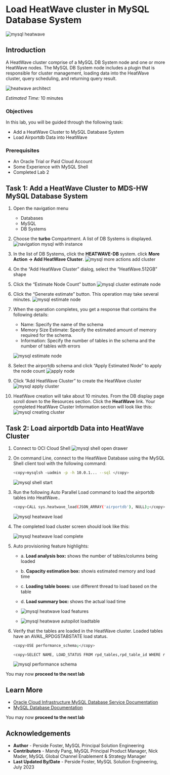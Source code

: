 # Load HeatWave cluster in MySQL Database System

![mysql heatwave](./images/mysql-heatwave-logo.jpg "mysql heatwave")

## Introduction

A HeatWave cluster comprise of a MySQL DB System node and one or more HeatWave nodes. The MySQL DB System node includes a plugin that is responsible for cluster management, loading data into the HeatWave cluster, query scheduling, and returning query result.

![heatwave architect](./images/mysql-heatwave-architecture.png "heatwave architect ")

_Estimated Time:_ 10 minutes

### Objectives

In this lab, you will be guided through the following task:

- Add a HeatWave Cluster to MySQL Database System
- Load Airportdb Data into HeatWave

### Prerequisites

- An Oracle Trial or Paid Cloud Account
- Some Experience with MySQL Shell
- Completed Lab 2

## Task 1: Add a HeatWave Cluster to MDS-HW MySQL Database System

1. Open the navigation menu  
    - Databases
    - MySQL
    - DB Systems
2. Choose the **turbo** Compartment. A list of DB Systems is displayed.
    ![navigation mysql with instance](./images/navigation-mysql-with-instance.png "navigation mysql with instance")

3. In the list of DB Systems, click the **HEATWAVE-DB** system. click **More Action ->  Add HeatWave Cluster**.
    ![mysql more actions add cluster](./images/mysql-more-actions-add-cluster.png " mysql more actions add cluster")

4. On the “Add HeatWave Cluster” dialog, select the “HeatWave.512GB” shape

5. Click the “Estimate Node Count” button
    ![mysql cluster estimate node](./images/mysql-cluster-estimate-node.png "mysql cluster estimate node ")

6. Click the “Generate estimate” button. This operation may take several minutes.
    ![mysql estimate node](./images/mysql-estimate-node.png "mysql estimate node ")

7. When the operation completes, you get a response that contains the following details:

    - Name: Specify the name of the schema
    - Memory Size Estimate: Specify the estimated amount of memory required for the schema.
    - Information: Specify the number of tables in the schema and the number of tables with errors

    ![mysql estimate node](./images/mysql-generate-estimate.png "mysql estimate node ")

8. Select the airportdb schema and click “Apply Estimated Node” to apply the node count
    ![apply node](./images/mysql-apply-node.png "apply node")

9. Click “Add HeatWave Cluster” to create the HeatWave cluster
    ![mysql apply cluster](./images/mysql-apply-cluster.png " mysql apply cluster")

10. HeatWave creation will take about 10 minutes. From the DB display page scroll down to the Resources section. Click the **HeatWave** link. Your completed HeatWave Cluster Information section will look like this:
    ![mysql creating cluster](./images/mysql-creating-cluster.png "mysql creating cluster ")

## Task 2: Load airportdb Data into HeatWave Cluster

1. Connect to OCI Cloud Shell
    ![mysql shell open drawer](./images/cloudshell-console-drawer.png "cloudshell console drawer")

2. On command Line, connect to the HeatWave Database using the MySQL Shell client tool with the following command:

     ```bash
    <copy>mysqlsh -uadmin -p -h 10.0.1... --sql </copy>
    ```

    ![mysql shell start](./images/mysql-shell-start.png "mysql shell start ")

3. Run the following Auto Parallel Load command to load the airportdb tables into HeatWave..

     ```bash
    <copy>CALL sys.heatwave_load(JSON_ARRAY('airportdb'), NULL);</copy>
    ```

    ![mysql heatwave load](./images/mysql-heatwave-load.png "mysql heatwave load ")

4. The completed load cluster screen should look like this:

    ![mysql heatwave load complete](./images/mysql-heatwave-load-complete.png "mysql heatwave load complete ")

5. Auto provisioning feature highlights:
    - a. **Load analysis box:** shows the number of tables/columns being loaded
    - b. **Capacity estimation box:** showis estimated memory and load time
    - c. **Loading table boxes:** use different thread to load based on the table
    - d. **Load summary box:** shows the actual load time
    - ![mysql heatwave load features](./images/mysql-heatwave-load-features.png "mysql heatwave load features complete ")

    - ![mysql heatwave autopilot loadtable](./images/mysql-heatwave-autopilot-loadtable.png "mysql heatwave autopilot loadtable")

6. Verify that the tables are loaded in the HeatWave cluster. Loaded tables have an AVAIL_RPDGSTABSTATE load status.

     ```bash
    <copy>USE performance_schema;</copy>
    ```

     ```bash
    <copy>SELECT NAME, LOAD_STATUS FROM rpd_tables,rpd_table_id WHERE rpd_tables.ID = rpd_table_id.ID;</copy>
    ```

    ![mysql performance schema](./images/mysql-performance-schema.png "mysql performance schema ")

You may now **proceed to the next lab**

## Learn More

- [Oracle Cloud Infrastructure MySQL Database Service Documentation](https://docs.cloud.oracle.com/en-us/iaas/MySQL-database)
- [MySQL Database Documentation](https://www.MySQL.com)

You may now **proceed to the next lab**

## Acknowledgements

- **Author** - Perside Foster, MySQL Principal Solution Engineering
- **Contributors** - Mandy Pang, MySQL Principal Product Manager,  Nick Mader, MySQL Global Channel Enablement & Strategy Manager
- **Last Updated By/Date** - Perside Foster, MySQL Solution Engineering, July 2023
